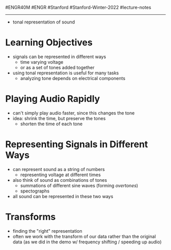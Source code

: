 #ENGR40M #ENGR #Stanford #Stanford-Winter-2022 #lecture-notes 
___
- tonal representation of sound

# Learning Objectives
- signals can be represented in different ways
	- time varying voltage
	- or as a set of tones added together
- using tonal representation is useful for many tasks
	- analyzing tone depends on electrical components

# Playing Audio Rapidly
- can't simply play audio faster, since this changes the tone
- idea: shrink the time, but preserve the tones
	- shorten the time of each tone

# Representing Signals in Different Ways
- can represent sound as a string of numbers
	- representing voltage at different times
- also think of sound as combinations of tones
	- summations of different sine waves (forming *overtones*)
	- spectographs
- all sound can be represented in these two ways

# Transforms
- finding the "right" representation
- often we work with the transform of our data rather than the original data (as we did in the demo w/ frequency shifting / speeding up audio)
